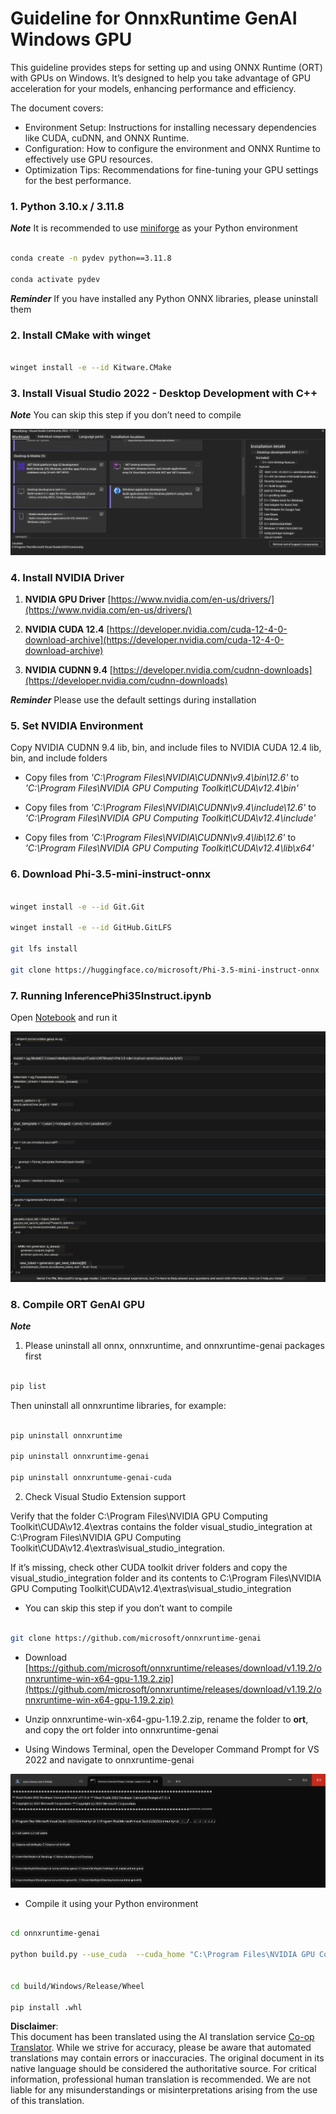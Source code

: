 <!--
CO_OP_TRANSLATOR_METADATA:
{
  "original_hash": "b066fc29c1b2129df84e027cb75119ce",
  "translation_date": "2025-07-17T02:38:02+00:00",
  "source_file": "md/02.Application/01.TextAndChat/Phi3/ORTWindowGPUGuideline.md",
  "language_code": "en"
}
-->
# **Guideline for OnnxRuntime GenAI Windows GPU**

This guideline provides steps for setting up and using ONNX Runtime (ORT) with GPUs on Windows. It’s designed to help you take advantage of GPU acceleration for your models, enhancing performance and efficiency.

The document covers:

- Environment Setup: Instructions for installing necessary dependencies like CUDA, cuDNN, and ONNX Runtime.
- Configuration: How to configure the environment and ONNX Runtime to effectively use GPU resources.
- Optimization Tips: Recommendations for fine-tuning your GPU settings for the best performance.

### **1. Python 3.10.x / 3.11.8**

   ***Note*** It is recommended to use [miniforge](https://github.com/conda-forge/miniforge/releases/latest/download/Miniforge3-Windows-x86_64.exe) as your Python environment

   ```bash

   conda create -n pydev python==3.11.8

   conda activate pydev

   ```

   ***Reminder*** If you have installed any Python ONNX libraries, please uninstall them

### **2. Install CMake with winget**

   ```bash

   winget install -e --id Kitware.CMake

   ```

### **3. Install Visual Studio 2022 - Desktop Development with C++**

   ***Note*** You can skip this step if you don’t need to compile

![CPP](../../../../../../translated_images/01.42f52a2b2aedff029e1c9beb13d2b09fcdab284ffd5fa8f3d7ac3cef5f347ad2.en.png)

### **4. Install NVIDIA Driver**

1. **NVIDIA GPU Driver**  [https://www.nvidia.com/en-us/drivers/](https://www.nvidia.com/en-us/drivers/)

2. **NVIDIA CUDA 12.4** [https://developer.nvidia.com/cuda-12-4-0-download-archive](https://developer.nvidia.com/cuda-12-4-0-download-archive)

3. **NVIDIA CUDNN 9.4**  [https://developer.nvidia.com/cudnn-downloads](https://developer.nvidia.com/cudnn-downloads)

***Reminder*** Please use the default settings during installation

### **5. Set NVIDIA Environment**

Copy NVIDIA CUDNN 9.4 lib, bin, and include files to NVIDIA CUDA 12.4 lib, bin, and include folders

- Copy files from *'C:\Program Files\NVIDIA\CUDNN\v9.4\bin\12.6'* to *'C:\Program Files\NVIDIA GPU Computing Toolkit\CUDA\v12.4\bin'*

- Copy files from *'C:\Program Files\NVIDIA\CUDNN\v9.4\include\12.6'* to *'C:\Program Files\NVIDIA GPU Computing Toolkit\CUDA\v12.4\include'*

- Copy files from *'C:\Program Files\NVIDIA\CUDNN\v9.4\lib\12.6'* to *'C:\Program Files\NVIDIA GPU Computing Toolkit\CUDA\v12.4\lib\x64'*

### **6. Download Phi-3.5-mini-instruct-onnx**

   ```bash

   winget install -e --id Git.Git

   winget install -e --id GitHub.GitLFS

   git lfs install

   git clone https://huggingface.co/microsoft/Phi-3.5-mini-instruct-onnx

   ```

### **7. Running InferencePhi35Instruct.ipynb**

   Open [Notebook](../../../../../../code/09.UpdateSamples/Aug/ortgpu-phi35-instruct.ipynb) and run it

![RESULT](../../../../../../translated_images/02.b9b06996cf7255d5e5ee19a703c4352f4a96dd7a1068b2af227eda1f3104bfa0.en.png)

### **8. Compile ORT GenAI GPU**

   ***Note*** 
   
   1. Please uninstall all onnx, onnxruntime, and onnxruntime-genai packages first

   ```bash

   pip list 
   
   ```

   Then uninstall all onnxruntime libraries, for example:

   ```bash

   pip uninstall onnxruntime

   pip uninstall onnxruntime-genai

   pip uninstall onnxruntume-genai-cuda
   
   ```

   2. Check Visual Studio Extension support 

   Verify that the folder C:\Program Files\NVIDIA GPU Computing Toolkit\CUDA\v12.4\extras contains the folder visual_studio_integration at C:\Program Files\NVIDIA GPU Computing Toolkit\CUDA\v12.4\extras\visual_studio_integration. 
   
   If it’s missing, check other CUDA toolkit driver folders and copy the visual_studio_integration folder and its contents to C:\Program Files\NVIDIA GPU Computing Toolkit\CUDA\v12.4\extras\visual_studio_integration

   - You can skip this step if you don’t want to compile

   ```bash

   git clone https://github.com/microsoft/onnxruntime-genai

   ```

   - Download [https://github.com/microsoft/onnxruntime/releases/download/v1.19.2/onnxruntime-win-x64-gpu-1.19.2.zip](https://github.com/microsoft/onnxruntime/releases/download/v1.19.2/onnxruntime-win-x64-gpu-1.19.2.zip)

   - Unzip onnxruntime-win-x64-gpu-1.19.2.zip, rename the folder to **ort**, and copy the ort folder into onnxruntime-genai

   - Using Windows Terminal, open the Developer Command Prompt for VS 2022 and navigate to onnxruntime-genai

![RESULT](../../../../../../translated_images/03.b83ce473d5ff9b9b94670a1b26fdb66a05320d534cbee2762f64e52fd12ef9c9.en.png)

   - Compile it using your Python environment

   ```bash

   cd onnxruntime-genai

   python build.py --use_cuda  --cuda_home "C:\Program Files\NVIDIA GPU Computing Toolkit\CUDA\v12.4" --config Release
 

   cd build/Windows/Release/Wheel

   pip install .whl

   ```

**Disclaimer**:  
This document has been translated using the AI translation service [Co-op Translator](https://github.com/Azure/co-op-translator). While we strive for accuracy, please be aware that automated translations may contain errors or inaccuracies. The original document in its native language should be considered the authoritative source. For critical information, professional human translation is recommended. We are not liable for any misunderstandings or misinterpretations arising from the use of this translation.